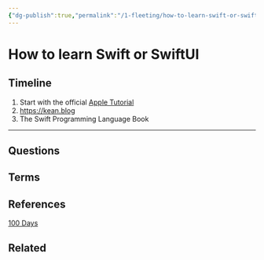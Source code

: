 ```yaml
---
{"dg-publish":true,"permalink":"/1-fleeting/how-to-learn-swift-or-swift-ui/","tags":["code/swift"],"created":"2023-09-01T14:08:45.887-05:00","updated":"2023-09-19T07:42:13.919-05:00"}
---
```


# How to learn Swift or SwiftUI

## Timeline

1. Start with the official [Apple Tutorial](https://developer.apple.com/tutorials/swiftui/)
2. https://kean.blog
3. The Swift Programming Language Book
 
---
## Questions
## Terms
## References
[100 Days](https://www.hackingwithswift.com/100)
## Related